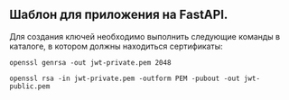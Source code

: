 ## Шаблон для приложения на FastAPI.

Для создания ключей необходимо выполнить следующие команды в каталоге, в котором должны находиться сертификаты:

```shell
openssl genrsa -out jwt-private.pem 2048
```

```shell
openssl rsa -in jwt-private.pem -outform PEM -pubout -out jwt-public.pem
```
